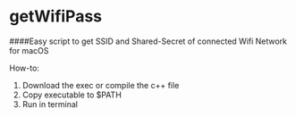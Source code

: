 # getWifiPass
####Easy script to get SSID and Shared-Secret of connected Wifi Network for macOS

How-to:

1. Download the exec or compile the c++ file
2. Copy executable to $PATH
3. Run in terminal
